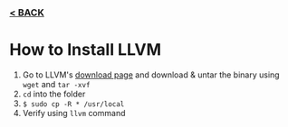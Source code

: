 ### [< BACK](https://github.com/ColinRioux/jetson-xavier-pkg-install)
# How to Install LLVM

1. Go to LLVM's [download page](https://releases.llvm.org/download.html) and download & untar the binary using `wget` and `tar -xvf`
2. `cd` into the folder
3. `$ sudo cp -R * /usr/local`
4. Verify using `llvm` command
